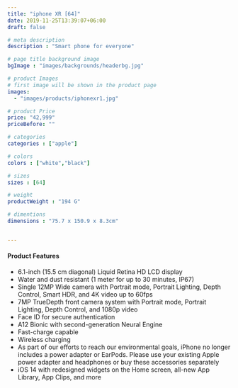 ```yaml
---
title: "iphone XR [64]"
date: 2019-11-25T13:39:07+06:00
draft: false

# meta description
description : "Smart phone for everyone"

# page title background image
bgImage : "images/backgrounds/headerbg.jpg"

# product Images
# first image will be shown in the product page
images:
  - "images/products/iphonexr1.jpg"

# product Price
price: "42,999"
priceBefore: ""

# categories
categories : ["apple"]

# colors 
colors : ["white","black"]

# sizes
sizes : [64]

# weight
productWeight : "194 G"

# dimentions
dimensions : "75.7 x 150.9 x 8.3cm"


---
```



#### Product Features

* 6.1-inch (15.5 cm diagonal) Liquid Retina HD LCD display
* Water and dust resistant (1 meter for up to 30 minutes, IP67)
* Single 12MP Wide camera with Portrait mode, Portrait Lighting, Depth Control, Smart HDR, and 4K video up to 60fps
* 7MP TrueDepth front camera system with Portrait mode, Portrait Lighting, Depth Control, and 1080p video
* Face ID for secure authentication
* A12 Bionic with second-generation Neural Engine
* Fast-charge capable
* Wireless charging
* As part of our efforts to reach our environmental goals, iPhone no longer includes a power adapter or EarPods. Please use your existing Apple power adapter and headphones or buy these accessories separately
* iOS 14 with redesigned widgets on the Home screen, all-new App Library, App Clips, and more
